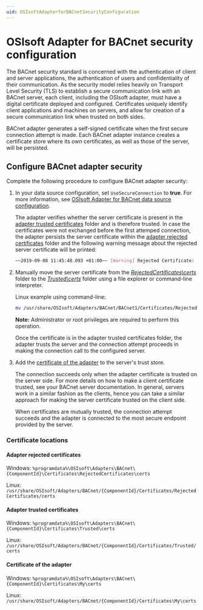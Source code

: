```yaml
---
uid: OSIsoftAdapterforBACnetSecurityConfiguration
---
```


# OSIsoft Adapter for BACnet security configuration

The BACnet security standard is concerned with the authentication of client and server applications, the authentication of users and confidentiality of their communication. As the security model relies heavily on Transport Level Security (TLS) to establish a secure communication link with an BACnet server, each client, including the OSIsoft adapter, must have a digital certificate deployed and configured. Certificates uniquely identify client applications and machines on servers, and allow for creation of a secure communication link when trusted on both sides.

BACnet adapter generates a self-signed certificate when the first secure connection attempt is made. Each BACnet adapter instance creates a certificate store where its own certificates, as well as those of the server, will be persisted.

## Configure BACnet adapter security

Complete the following procedure to configure BACnet adapter security:

1. In your data source configuration, set `UseSecureConnection` to **true**. For more information, see [OSIsoft Adapter for BACnet data source configuration](xref:OSIsoftAdapterforBACnetDataSourceConfiguration).

   The adapter verifies whether the server certificate is present in the [adapter trusted certificates](#adapter-trusted-certificates) folder and is therefore trusted. In case the certificates were not exchanged before the first attemped connection, the adapter persists the server certificate within the [adapter rejected certificates](#adapter-rejected-certificates) folder and the following warning message about the rejected server certificate will be printed:

   ```bash
   ~~2019-09-08 11:45:48.093 +01:00~~ [Warning] Rejected Certificate: "DC=MyServer.MyDomain.int, O=Prosys BACnet, CN=Simulation
   ```

2. Manually move the server certificate from the [_RejectedCertificates\certs_](#adapter-rejected-certificates) folder to the [_Trusted\certs_](#adapter-trusted-certificates) folder using a file explorer or command-line interpreter.

   Linux example using command-line:

   ```bash
   mv /usr/share/OSIsoft/Adapters/BACnet/BACnet1/Certificates/RejectedCertificates/certsSimulationServer\ \[F9823DCF607063DBCECCF6F8F39FD2584F46AEBB\].der /usr/share/OSIsoft/Adapters/BACnet/BACnet1/Certificates/Trusted/certs/
   ```

   **Note:** Administrator or root privileges are required to perform this operation.

   Once the certificate is in the adapter trusted certificates folder, the adapter trusts the server and the connection attempt proceeds in making the connection call to the configured server.
  
3. Add the [certificate of the adapter](#certificate-of-the-adapter) to the server's trust store.

   The connection succeeds only when the adapter certificate is trusted on the server side. For more details on how to make a client certificate trusted, see your BACnet server documentation. In general, servers work in a similar fashion as the clients, hence you can take a similar approach for making the server certificate trusted on the client side.
   
   When certificates are mutually trusted, the connection attempt succeeds and the adapter is connected to the most secure endpoint provided by the server.

### Certificate locations

#### Adapter rejected certificates

Windows: `%programdata%\OSIsoft\Adapters\BACnet\{ComponentId}\Certificates\RejectedCertificates\certs`

Linux: `/usr/share/OSIsoft/Adapters/BACnet/{ComponentId}/Certificates/RejectedCertificates/certs`


#### Adapter trusted certificates

Windows: `%programdata%\OSIsoft\Adapters\BACnet\{ComponentId}\Certificates\Trusted\certs`

Linux: `/usr/share/OSIsoft/Adapters/BACnet/{ComponentId}/Certificates/Trusted/certs`


#### Certificate of the adapter

Windows: `%programdata%\OSIsoft\Adapters\BACnet\{ComponentId}\Certificates\My\certs`

Linux: `/usr/share/OSIsoft/Adapters/BACnet/{ComponentId}/Certificates\My\certs`

